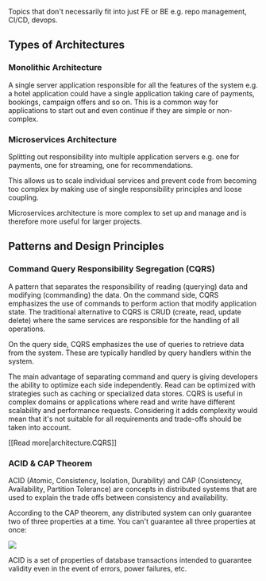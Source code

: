 
Topics that don't necessarily fit into just FE or BE e.g. repo management, CI/CD, devops.

## Types of Architectures

### Monolithic Architecture

A single server application
responsible for all the features of the system e.g. a hotel application could have a single application taking care of payments, bookings, campaign offers and so on. This is a common way for applications to start out and even continue if they are simple or non-complex.

### Microservices Architecture

Splitting out responsibility into multiple application servers e.g. one for payments, one for streaming, one for recommendations.

This allows us to scale individual services and prevent code from becoming too complex by making use of single responsibility principles and loose coupling.

Microservices architecture is more complex to set up and manage and is therefore more useful for larger projects.

## Patterns and Design Principles

### Command Query Responsibility Segregation (CQRS)

A pattern that separates the responsibility of reading (querying) data and modifying (commanding) the data. On the command side, CQRS emphasizes the use of commands to perform action that modify application state. The traditional alternative to CQRS is CRUD (create, read, update delete) where the same services are responsible for the handling of all operations.

On the query side, CQRS emphasizes the use of queries to retrieve data from the system. These are typically handled by query handlers within the system.

The main advantage of separating command and query is giving developers the ability to optimize each side independently. Read can be optimized with strategies such as caching or specialized data stores. CQRS is useful in complex domains or applications where read and write have different scalability and performance requests. Considering it adds complexity would mean that it's not suitable for all requirements and trade-offs should be taken into account.

[[Read more|architecture.CQRS]]

### ACID & CAP Theorem

ACID (Atomic, Consistency, Isolation, Durability) and CAP (Consistency, Availability, Partition Tolerance) are concepts in distributed systems that are used to explain the trade offs between consistency and availability.

According to the CAP theorem, any distributed system can only guarantee two of three properties at a time. You can't guarantee all three properties at once:

<img src="https://miro.medium.com/v2/resize:fit:1400/format:webp/1*Br1FrvKnK3hU6Xl_LbDkwg.png">

ACID is a set of properties of database transactions intended to guarantee validity even in the event of errors, power failures, etc.
